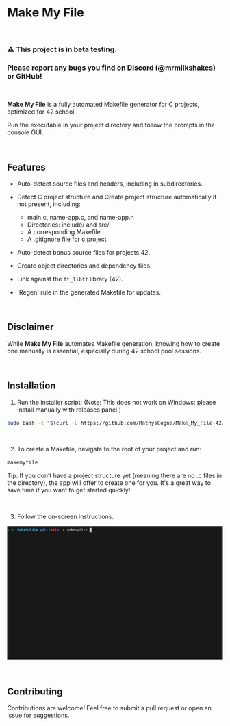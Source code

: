 # Make My File
&nbsp;

### ⚠️ This project is in beta testing.
### Please report any bugs you find on Discord (@mrmilkshakes) or GitHub!
&nbsp;

**Make My File** is a fully automated Makefile generator for C projects, optimized for 42 school.

Run the executable in your project directory and follow the prompts in the console GUI.

&nbsp;

## Features

- Auto-detect source files and headers, including in subdirectories.
- Detect C project structure and Create project structure automatically if not present, including:
	- main.c, name-app.c, and name-app.h
	- Directories: include/ and src/
	- A corresponding Makefile
	- A .gitignore file for c project

- Auto-detect bonus source files for projects 42.
- Create object directories and dependency files.
- Link against the `ft_libft` library (42).
- 'Regen' rule in the generated Makefile for updates.

&nbsp;

## Disclaimer

While **Make My File** automates Makefile generation, knowing how to create one manually is essential, especially during 42 school pool sessions.


&nbsp;

## Installation

1. Run the installer script: (Note: This does not work on Windows; please install manually with releases panel.)
```bash
sudo bash -c "$(curl -L https://github.com/MathysCogne/Make_My_File-42/releases/download/1.1.0/install_makemyfile.sh)"
```

&nbsp;

2. To create a Makefile, navigate to the root of your project and run:
```bash
makemyfile
```

Tip: If you don’t have a project structure yet (meaning there are no .c files in the directory), the app will offer to create one for you. It's a great way to save time if you want to get started quickly!

&nbsp;

3. Follow the on-screen instructions.

![Screen](screenshots/screen.gif)

&nbsp;

## Contributing

Contributions are welcome! Feel free to submit a pull request or open an issue for suggestions.

&nbsp;
